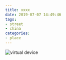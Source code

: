 ```yaml
---
title: xxxx
date: 2019-07-07 14:49:46
tags:
- street
- china
categories:
- place
---
```


![virtual device](/images/flutter/virtual_device.png "virtual device")